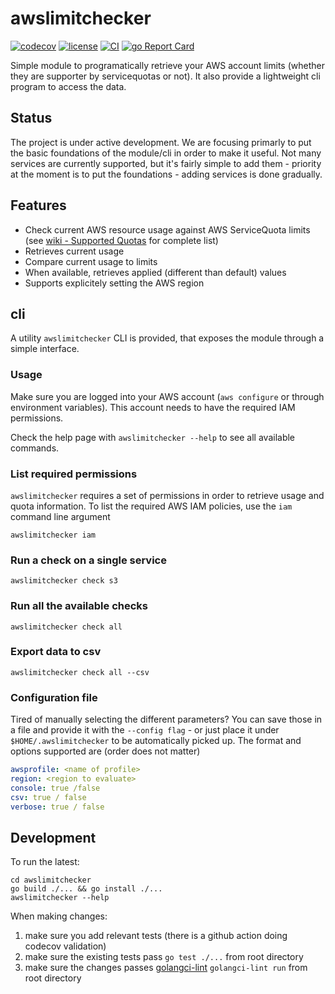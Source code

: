 
# awslimitchecker

[![codecov](https://codecov.io/gh/sebasrp/awslimitchecker/branch/main/graph/badge.svg?token=Y5AOHU08FU)](https://codecov.io/gh/sebasrp/awslimitchecker)
[![license](https://img.shields.io/github/license/sebasrp/awslimitchecker)](https://tldrlegal.com/license/mit-license)
[![CI](https://github.com/sebasrp/awslimitchecker/actions/workflows/workflow.yml/badge.svg)](https://github.com/sebasrp/awslimitchecker/actions/workflows/workflow.yml)
[![go Report Card](https://goreportcard.com/badge/github.com/sebasrp/awslimitchecker)](https://goreportcard.com/report/github.com/sebasrp/awslimitchecker)

Simple module to programatically retrieve your AWS account limits (whether they are supporter by servicequotas or not). It also provide a lightweight cli program to access the data.

## Status

The project is under active development. We are focusing primarly to put the basic foundations of the module/cli in order to make it useful.
Not many services are currently supported, but it's fairly simple to add them - priority at the moment is to put the foundations - adding services is done gradually.

## Features

* Check current AWS resource usage against AWS ServiceQuota limits (see [wiki - Supported Quotas](https://github.com/sebasrp/awslimitchecker/wiki/Supported-Quotas) for complete list)
* Retrieves current usage
* Compare current usage to limits
* When available, retrieves applied (different than default) values
* Supports explicitely setting the AWS region

## cli

A utility `awslimitchecker` CLI is provided, that exposes the module through a simple interface.

### Usage

Make sure you are logged into your AWS account (`aws configure` or through environment variables). This account needs to have the required IAM permissions.

Check the help page with `awslimitchecker --help` to see all available commands.

### List required permissions

`awslimitchecker` requires a set of permissions in order to retrieve usage and quota information. To list the required AWS IAM policies, use the `iam` command line argument

```shell
awslimitchecker iam
```

### Run a check on a single service

```shell
awslimitchecker check s3
```

### Run all the available checks

```shell
awslimitchecker check all
```

### Export data to csv

```shell
awslimitchecker check all --csv
```

### Configuration file

Tired of manually selecting the different parameters? You can save those in a file and provide it with the `--config flag` - or just place it under `$HOME/.awslimitchecker` to be automatically picked up. The format and options supported are (order does not matter)

```yaml
awsprofile: <name of profile>
region: <region to evaluate>
console: true /false
csv: true / false
verbose: true / false
```

## Development

To run the latest:

```shell
cd awslimitchecker
go build ./... && go install ./...
awslimitchecker --help
```

When making changes:

1. make sure you add relevant tests (there is a github action doing codecov validation)
2. make sure the existing tests pass `go test ./...` from root directory
3. make sure the changes passes [golangci-lint](https://golangci-lint.run/) `golangci-lint run` from root directory
